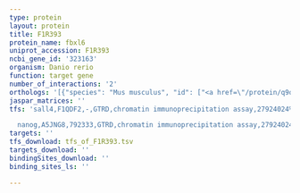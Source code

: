 ```yaml
---
type: protein
layout: protein
title: F1R393
protein_name: fbxl6
uniprot_accession: F1R393
ncbi_gene_id: '323163'
organism: Danio rerio
function: target gene
number_of_interactions: '2'
orthologs: '[{"species": "Mus musculus", "id": ["<a href=\"/protein/q9qxw0\">Q9QXW0</a>"]}, {"species": "Rattus norvegicus", "id": ["<a href=\"/protein/q641w5\">Q641W5</a>"]}]'
jaspar_matrices: ''
tfs: 'sall4,F1QDF2,-,GTRD,chromatin immunoprecipitation assay,27924024%5Buid%5D,No

  nanog,A5JNG8,792333,GTRD,chromatin immunoprecipitation assay,27924024%5Buid%5D,No'
targets: ''
tfs_download: tfs_of_F1R393.tsv
targets_download: ''
bindingSites_download: ''
binding_sites_ls: ''

---
```

